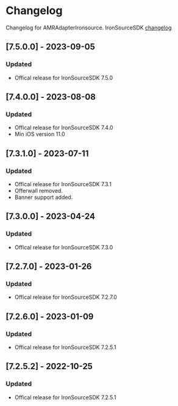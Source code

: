 # Changelog

Changelog for AMRAdapterIronsource. 
IronSourceSDK [changelog](https://developers.is.com/ironsource-mobile/ios/sdk-change-log)

## [7.5.0.0] - 2023-09-05
### Updated
- Offical release for IronSourceSDK 7.5.0

## [7.4.0.0] - 2023-08-08
### Updated
- Offical release for IronSourceSDK 7.4.0
- Min iOS version 11.0

## [7.3.1.0] - 2023-07-11
### Updated
- Offical release for IronSourceSDK 7.3.1
- Offerwall removed.
- Banner support added.

## [7.3.0.0] - 2023-04-24
### Updated
- Offical release for IronSourceSDK 7.3.0

## [7.2.7.0] - 2023-01-26
### Updated
- Offical release for IronSourceSDK 7.2.7.0

## [7.2.6.0] - 2023-01-09
### Updated
- Offical release for IronSourceSDK 7.2.5.1

## [7.2.5.2] - 2022-10-25
### Updated
- Offical release for IronSourceSDK 7.2.5.1
